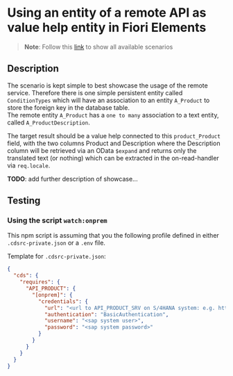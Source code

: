 # Using an entity of a remote API as value help entity in Fiori Elements

> **Note**: Follow this [link](https://github.com/stockbal/cap-samples/tree/main) to show all available scenarios

## Description

The scenario is kept simple to best showcase the usage of the remote service. Therefore there is one simple persistent entity called `ConditionTypes` which will have an association to an entity `A_Product` to store the foreign key in the database table.  
The remote entity `A_Product` has a `one to many` association to a text entity, called `A_ProductDescription`.

The target result should be a value help connected to this `product_Product` field, with the two columns Product and Description where the Description column will be retrieved via an OData `$expand` and returns only the translated text (or nothing) which can be extracted in the on-read-handler via `req.locale`.

**TODO**: add further description of showcase...

## Testing

### Using the script `watch:onprem`

This npm script is assuming that you the following profile defined in either `.cdsrc-private.json` or a `.env` file.

Template for `.cdsrc-private.json`:

```json
{
  "cds": {
    "requires": {
      "API_PRODUCT": {
        "[onprem]": {
          "credentials": {
            "url": "<url to API_PRODUCT_SRV on S/4HANA system: e.g. http://host:port/sap/opu/odata/API_PRODUCT_SRV",
            "authentication": "BasicAuthentication",
            "username": "<sap system user>",
            "password": "<sap system password>"
          }
        }
      }
    }
  }
}
```
